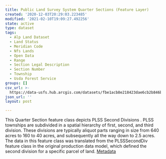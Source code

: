 ```yaml
---
title: Public Land Survey System Quarter Sections (Feature Layer)
created: '2020-12-03T20:29:03.223485'
modified: '2021-02-10T19:09:27.492256'
state: active
type: dataset
tags:
  - Alp Land Dataset
  - Land Status
  - Meridian Code
  - Nfs Lands
  - Open Data
  - Range
  - Section Legal Description
  - Section Number
  - Township
  - Usda Forest Service
groups: []
csv_url: >-
  https://data-usfs.hub.arcgis.com/datasets/fbe1acb8e218423dae6cb2b846ba0c88_0.csv?outSR=%7B%22latestWkid%22%3A4269%2C%22wkid%22%3A4269%7D
json_url: ''
layout: post

---
```

This Quarter Section feature class depicts PLSS Second Divisions . PLSS townships are subdivided in a spatial hierarchy of first, second, and third division. These divisions are typically aliquot parts ranging in size from 640 acres to 160 to 40 acres, and subsequently all the way down to 2.5 acres. The data in this feature class was translated from the PLSSSecondDiv feature class in the original production data model, which defined the second division for a specific parcel of land. <a href='https://data.fs.usda.gov/geodata/edw/edw_resources/meta/S_USA.QuarterSection.xml' target='_blank'>Metadata</a>
